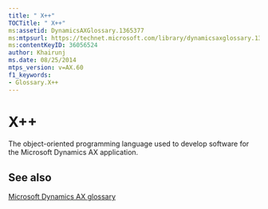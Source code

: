 ```yaml
---
title: " X++"
TOCTitle: " X++"
ms:assetid: DynamicsAXGlossary.1365377
ms:mtpsurl: https://technet.microsoft.com/library/dynamicsaxglossary.1365377(v=AX.60)
ms:contentKeyID: 36056524
author: Khairunj
ms.date: 08/25/2014
mtps_version: v=AX.60
f1_keywords:
- Glossary.X++
---
```


# X++

The object-oriented programming language used to develop software for the Microsoft Dynamics AX application.

## See also

[Microsoft Dynamics AX glossary](glossary/microsoft-dynamics-ax-glossary.md)

  


